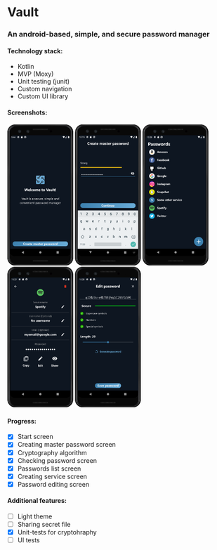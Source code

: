 # Vault

### An android-based, simple, and secure password manager

#### Technology stack:
- Kotlin
- MVP (Moxy)
- Unit testing (junit)
- Custom navigation
- Custom UI library

#### Screenshots:

<p float="left">
  <img src="screenshots/screenshot_welcome.png" width="150" />
  <img src="screenshots/screenshot_create_master_password.png" width="150" /> 
  <img src="screenshots/screenshot_passwords_list.png" width="150" />
  <img src="screenshots/screenshot_service_info.png" width="150" /> 
  <img src="screenshots/screenshot_password_edit.png" width="150" />
</p>

#### Progress:
- [x] Start screen
- [x] Creating master password screen
- [x] Cryptography algorithm
- [x] Checking password screen
- [x] Passwords list screen
- [x] Creating service screen
- [x] Password editing screen

#### Additional features:
- [ ] Light theme
- [ ] Sharing secret file
- [x] Unit-tests for cryptohraphy
- [ ] UI tests
